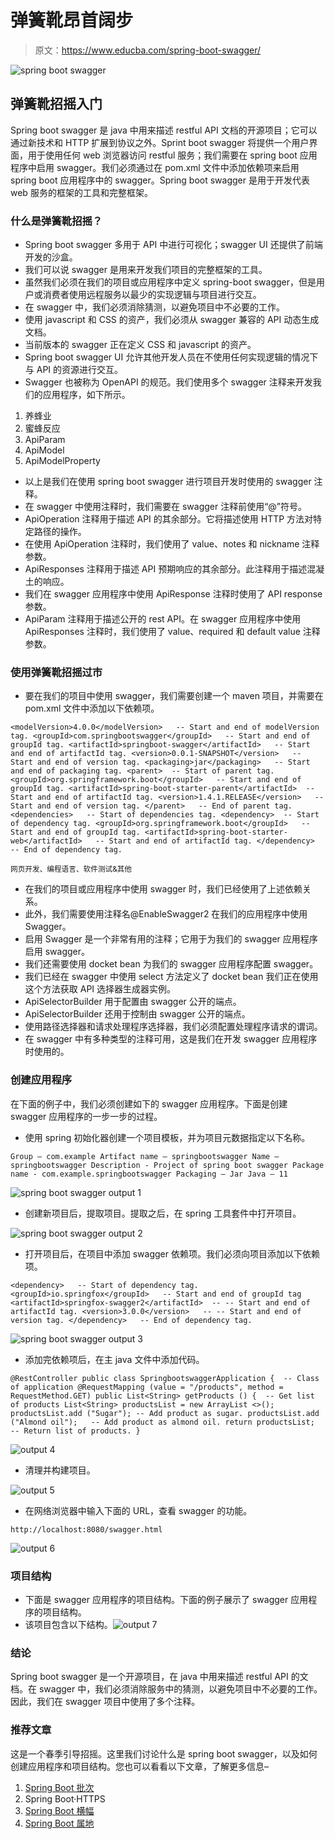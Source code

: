 # 弹簧靴昂首阔步

> 原文：<https://www.educba.com/spring-boot-swagger/>

![spring boot swagger](img/39af552c236cfa1a3730b8d77a333875.png)



## 弹簧靴招摇入门

Spring boot swagger 是 java 中用来描述 restful API 文档的开源项目；它可以通过新技术和 HTTP 扩展到协议之外。Sprint boot swagger 将提供一个用户界面，用于使用任何 web 浏览器访问 restful 服务；我们需要在 spring boot 应用程序中启用 swagger。我们必须通过在 pom.xml 文件中添加依赖项来启用 spring boot 应用程序中的 swagger。Spring boot swagger 是用于开发代表 web 服务的框架的工具和完整框架。

### 什么是弹簧靴招摇？

*   Spring boot swagger 多用于 API 中进行可视化；swagger UI 还提供了前端开发的沙盒。
*   我们可以说 swagger 是用来开发我们项目的完整框架的工具。
*   虽然我们必须在我们的项目或应用程序中定义 spring-boot swagger，但是用户或消费者使用远程服务以最少的实现逻辑与项目进行交互。
*   在 swagger 中，我们必须消除猜测，以避免项目中不必要的工作。
*   使用 javascript 和 CSS 的资产，我们必须从 swagger 兼容的 API 动态生成文档。
*   当前版本的 swagger 正在定义 CSS 和 javascript 的资产。
*   Spring boot swagger UI 允许其他开发人员在不使用任何实现逻辑的情况下与 API 的资源进行交互。
*   Swagger 也被称为 OpenAPI 的规范。我们使用多个 swagger 注释来开发我们的应用程序，如下所示。

1.  养蜂业
2.  蜜蜂反应
3.  ApiParam
4.  ApiModel
5.  ApiModelProperty

*   以上是我们在使用 spring boot swagger 进行项目开发时使用的 swagger 注释。
*   在 swagger 中使用注释时，我们需要在 swagger 注释前使用“@”符号。
*   ApiOperation 注释用于描述 API 的其余部分。它将描述使用 HTTP 方法对特定路径的操作。
*   在使用 ApiOperation 注释时，我们使用了 value、notes 和 nickname 注释参数。
*   ApiResponses 注释用于描述 API 预期响应的其余部分。此注释用于描述混凝土的响应。
*   我们在 swagger 应用程序中使用 ApiResponse 注释时使用了 API response 参数。
*   ApiParam 注释用于描述公开的 rest API。在 swagger 应用程序中使用 ApiResponses 注释时，我们使用了 value、required 和 default value 注释参数。

### 使用弹簧靴招摇过市

*   要在我们的项目中使用 swagger，我们需要创建一个 maven 项目，并需要在 pom.xml 文件中添加以下依赖项。

`<modelVersion>4.0.0</modelVersion>   -- Start and end of modelVersion tag.
<groupId>com.springbootswagger</groupId>   -- Start and end of groupId tag.
<artifactId>springboot-swagger</artifactId>   -- Start and end of artifactId tag.
<version>0.0.1-SNAPSHOT</version>   -- Start and end of version tag.
<packaging>jar</packaging>   -- Start and end of packaging tag.
<parent>  -- Start of parent tag.
<groupId>org.springframework.boot</groupId>   -- Start and end of groupId tag.
<artifactId>spring-boot-starter-parent</artifactId>  -- Start and end of artifactId tag.
<version>1.4.1.RELEASE</version>   -- Start and end of version tag.
</parent>   -- End of parent tag.
<dependencies>   -- Start of dependencies tag.
<dependency>  -- Start of dependency tag.
<groupId>org.springframework.boot</groupId>   -- Start and end of groupId tag.
<artifactId>spring-boot-starter-web</artifactId>   -- Start and end of artifactId tag.
</dependency>   -- End of dependency tag.`

<small>网页开发、编程语言、软件测试&其他</small>

*   在我们的项目或应用程序中使用 swagger 时，我们已经使用了上述依赖关系。
*   此外，我们需要使用注释名@EnableSwagger2 在我们的应用程序中使用 Swagger。
*   启用 Swagger 是一个非常有用的注释；它用于为我们的 swagger 应用程序启用 swagger。
*   我们还需要使用 docket bean 为我们的 swagger 应用程序配置 swagger。
*   我们已经在 swagger 中使用 select 方法定义了 docket bean 我们正在使用这个方法获取 API 选择器生成器实例。
*   ApiSelectorBuilder 用于配置由 swagger 公开的端点。
*   ApiSelectorBuilder 还用于控制由 swagger 公开的端点。
*   使用路径选择器和请求处理程序选择器，我们必须配置处理程序请求的谓词。
*   在 swagger 中有多种类型的注释可用，这是我们在开发 swagger 应用程序时使用的。

### 创建应用程序

在下面的例子中，我们必须创建如下的 swagger 应用程序。下面是创建 swagger 应用程序的一步一步的过程。

*   使用 spring 初始化器创建一个项目模板，并为项目元数据指定以下名称。

`Group – com.example
Artifact name – springbootswagger
Name – springbootswagger
Description - Project of spring boot swagger
Package name - com.example.springbootswagger
Packaging – Jar
Java – 11`

![spring boot swagger output 1](img/f6b5cd17a7ba9ff4a571ddb4a58e49a3.png)



*   创建新项目后，提取项目。提取之后，在 spring 工具套件中打开项目。

![spring boot swagger output 2](img/13fa7e5eb6ed376985b4c38c0e0cfcb7.png)



*   打开项目后，在项目中添加 swagger 依赖项。我们必须向项目添加以下依赖项。

`<dependency>   -- Start of dependency tag.
<groupId>io.springfox</groupId>   -- Start and end of groupId tag
<artifactId>springfox-swagger2</artifactId>  -- -- Start and end of artifactId tag. <version>3.0.0</version>   -- -- Start and end of version tag.
</dependency>   -- End of dependency tag.`

![spring boot swagger output 3](img/cd50eb701b39bf2eaf6c4dfae08efa63.png)



*   添加完依赖项后，在主 java 文件中添加代码。

`@RestController
public class SpringbootswaggerApplication {  -- Class of application
@RequestMapping (value = "/products", method = RequestMethod.GET)
public List<String> getProducts () {  -- Get list of products
List<String> productsList = new ArrayList <>();
productsList.add ("Sugar"); -- Add product as sugar.
productsList.add ("Almond oil");   -- Add product as almond oil.
return productsList;  -- Return list of products.
}`

![output 4](img/e1d52dca0d0f611cf572a800cd36db82.png)



*   清理并构建项目。

![output 5](img/690522fd2a8bc155fdeb1de26f9c4a5d.png)



*   在网络浏览器中输入下面的 URL，查看 swagger 的功能。

`http://localhost:8080/swagger.html`

![output 6](img/f364d984e1cb3d084f3d1acd919e626a.png)



### 项目结构

*   下面是 swagger 应用程序的项目结构。下面的例子展示了 swagger 应用程序的项目结构。
*   该项目包含以下结构。![output 7](img/b9f33ee23ac09f589f41d2bd14fb268d.png)

    

### 结论

Spring boot swagger 是一个开源项目，在 java 中用来描述 restful API 的文档。在 swagger 中，我们必须消除服务中的猜测，以避免项目中不必要的工作。因此，我们在 swagger 项目中使用了多个注释。

### 推荐文章

这是一个春季引导招摇。这里我们讨论什么是 spring boot swagger，以及如何创建应用程序和项目结构。您也可以看看以下文章，了解更多信息–

1.  [Spring Boot 批次](https://www.educba.com/spring-boot-batch/)
2.  Spring Boot·HTTPS
3.  [Spring Boot 横幅](https://www.educba.com/spring-boot-banner/)
4.  [Spring Boot 属地](https://www.educba.com/spring-boot-dependencies/)





